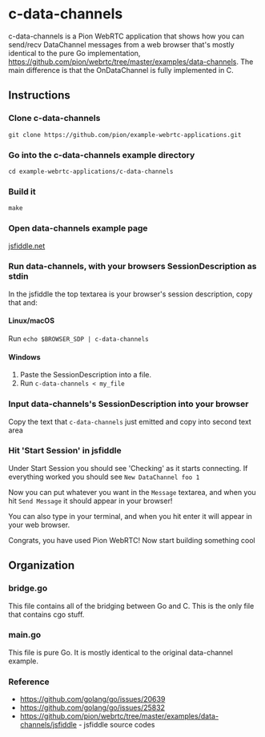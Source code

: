 # c-data-channels
c-data-channels is a Pion WebRTC application that shows how you can send/recv DataChannel messages from a web browser that's
mostly identical to the pure Go implementation, https://github.com/pion/webrtc/tree/master/examples/data-channels.
The main difference is that the OnDataChannel is fully implemented in C.

## Instructions
### Clone c-data-channels
```
git clone https://github.com/pion/example-webrtc-applications.git
```

### Go into the c-data-channels example directory
```
cd example-webrtc-applications/c-data-channels
```

### Build it
```
make
```

### Open data-channels example page
[jsfiddle.net](https://jsfiddle.net/9tsx15mg/90/)

### Run data-channels, with your browsers SessionDescription as stdin
In the jsfiddle the top textarea is your browser's session description, copy that and:
#### Linux/macOS
Run `echo $BROWSER_SDP | c-data-channels`
#### Windows
1. Paste the SessionDescription into a file.
1. Run `c-data-channels < my_file`

### Input data-channels's SessionDescription into your browser
Copy the text that `c-data-channels` just emitted and copy into second text area

### Hit 'Start Session' in jsfiddle
Under Start Session you should see 'Checking' as it starts connecting. If everything worked you should see `New DataChannel foo 1`

Now you can put whatever you want in the `Message` textarea, and when you hit `Send Message` it should appear in your browser!

You can also type in your terminal, and when you hit enter it will appear in your web browser.

Congrats, you have used Pion WebRTC! Now start building something cool

## Organization

### bridge.go
This file contains all of the bridging between Go and C. This is the only file that contains cgo stuff.

### main.go
This file is pure Go. It is mostly identical to the original data-channel example.

### Reference
* https://github.com/golang/go/issues/20639
* https://github.com/golang/go/issues/25832
* https://github.com/pion/webrtc/tree/master/examples/data-channels/jsfiddle - jsfiddle source codes

